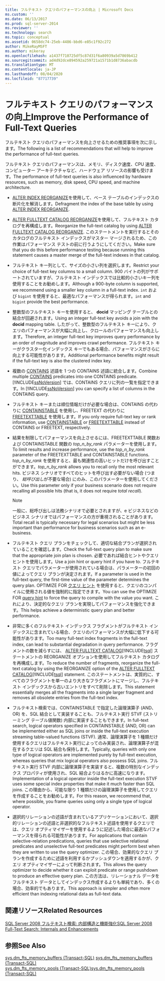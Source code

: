```yaml
---
title: フルテキスト クエリのパフォーマンスの向上 | Microsoft Docs
ms.custom: ''
ms.date: 06/13/2017
ms.prod: sql-server-2014
ms.reviewer: ''
ms.technology: search
ms.topic: conceptual
ms.assetid: 0658dc74-25eb-4486-bbd6-e85c1f92c272
author: MikeRayMSFT
ms.author: mikeray
ms.openlocfilehash: a1437f710725df5c87d31f6a80939a5d7869b412
ms.sourcegitcommit: ad4d92dce894592a259721a1571b1d8736abacdb
ms.translationtype: MT
ms.contentlocale: ja-JP
ms.lasthandoff: 08/04/2020
ms.locfileid: "87717739"
---
```

# <a name="improve-the-performance-of-full-text-queries"></a><span data-ttu-id="f6a69-102">フルテキスト クエリのパフォーマンスの向上</span><span class="sxs-lookup"><span data-stu-id="f6a69-102">Improve the Performance of Full-Text Queries</span></span>
  <span data-ttu-id="f6a69-103">フルテキスト クエリのパフォーマンスを向上させるための推奨事項を次に示します。</span><span class="sxs-lookup"><span data-stu-id="f6a69-103">The following is a list of recommendations that will help to improve the performance of full-text queries.</span></span>  
  
 <span data-ttu-id="f6a69-104">フルテキスト クエリのパフォーマンスは、メモリ、ディスク速度、CPU 速度、コンピューター アーキテクチャなど、ハードウェア リソースの影響も受けます。</span><span class="sxs-lookup"><span data-stu-id="f6a69-104">The performance of full-text queries is also influenced by hardware resources, such as memory, disk speed, CPU speed, and machine architecture.</span></span>  
  
-   <span data-ttu-id="f6a69-105">[ALTER INDEX REORGANIZE](/sql/t-sql/statements/alter-index-transact-sql)を使用して、ベース テーブルのインデックスの断片化を解消します。</span><span class="sxs-lookup"><span data-stu-id="f6a69-105">Defragment the index of the base table by using [ALTER INDEX REORGANIZE](/sql/t-sql/statements/alter-index-transact-sql).</span></span>  
  
-   <span data-ttu-id="f6a69-106">[ALTER FULLTEXT CATALOG REORGANIZE](/sql/t-sql/statements/alter-fulltext-catalog-transact-sql)を使用して、フルテキスト カタログを再構成します。</span><span class="sxs-lookup"><span data-stu-id="f6a69-106">Reorganize the full-text catalog by using [ALTER FULLTEXT CATALOG REORGANIZE](/sql/t-sql/statements/alter-fulltext-catalog-transact-sql).</span></span> <span data-ttu-id="f6a69-107">このステートメントを実行するとそのカタログのフルテキスト インデックスがマスター マージされるため、この作業はパフォーマンス テストの前に行うようにしてください。</span><span class="sxs-lookup"><span data-stu-id="f6a69-107">Make sure that you do this before performance testing because running this statement causes a master merge of the full-text indexes in that catalog.</span></span>  
  
-   <span data-ttu-id="f6a69-108">フルテキスト キー列として、サイズの小さい列を選択します。</span><span class="sxs-lookup"><span data-stu-id="f6a69-108">Restrict your choice of full-text key columns to a small column.</span></span> <span data-ttu-id="f6a69-109">900 バイトの列がサポートされていますが、フルテキスト インデックスでは比較的小さいキー列を使用することをお勧めします。</span><span class="sxs-lookup"><span data-stu-id="f6a69-109">Although a 900-byte column is supported, we recommend using a smaller key column in a full-text index.</span></span> <span data-ttu-id="f6a69-110">`int` および `bigint` を使用すると、最適なパフォーマンスが得られます。</span><span class="sxs-lookup"><span data-stu-id="f6a69-110">`int` and `bigint` provide the best performance.</span></span>  
  
-   <span data-ttu-id="f6a69-111">整数型のフルテキスト キーを使用すると、 **docid** マッピング テーブルとの結合が回避されます。</span><span class="sxs-lookup"><span data-stu-id="f6a69-111">Using an integer full-text key avoids a join with the **docid** mapping table.</span></span> <span data-ttu-id="f6a69-112">したがって、整数型のフルテキスト キーにより、クエリのパフォーマンスが大幅に向上し、クロールのパフォーマンスも向上します。</span><span class="sxs-lookup"><span data-stu-id="f6a69-112">Therefore, an integer full-text key improves query performance by an order of magnitude and improves crawl performance.</span></span> <span data-ttu-id="f6a69-113">フルテキスト キーがクラスター化インデックス キーでもある場合、パフォーマンスがさらに向上する可能性があります。</span><span class="sxs-lookup"><span data-stu-id="f6a69-113">Additional performance benefits might result if the full-text key is also the clustered index key.</span></span>  
  
-   <span data-ttu-id="f6a69-114">複数の [CONTAINS](/sql/t-sql/queries/contains-transact-sql) 述語を 1 つの CONTAINS 述語に統合します。</span><span class="sxs-lookup"><span data-stu-id="f6a69-114">Combine multiple [CONTAINS](/sql/t-sql/queries/contains-transact-sql) predicates into one CONTAINS predicate.</span></span> <span data-ttu-id="f6a69-115">[!INCLUDE[ssNoVersion](../../includes/ssnoversion-md.md)] では、CONTAINS クエリに列の一覧を指定できます。</span><span class="sxs-lookup"><span data-stu-id="f6a69-115">In [!INCLUDE[ssNoVersion](../../includes/ssnoversion-md.md)] you can specify a list of columns in the CONTAINS query.</span></span>  
  
-   <span data-ttu-id="f6a69-116">フルテキスト キーまたは順位情報だけが必要な場合は、CONTAINS の代わりに [CONTAINSTABLE](/sql/relational-databases/system-functions/containstable-transact-sql) を使用し、FREETEXT の代わりに [FREETEXTTABLE](/sql/relational-databases/system-functions/freetexttable-transact-sql) を使用します。</span><span class="sxs-lookup"><span data-stu-id="f6a69-116">If you only require full-text key or rank information, use [CONTAINSTABLE](/sql/relational-databases/system-functions/containstable-transact-sql) or [FREETEXTTABLE](/sql/relational-databases/system-functions/freetexttable-transact-sql) instead of CONTAINS or FREETEXT, respectively.</span></span>  
  
-   <span data-ttu-id="f6a69-117">結果を制限してパフォーマンスを向上させるには、FREETEXTTABLE 関数および CONTAINSTABLE 関数の *top_n_by_rank* パラメーターを使用します。</span><span class="sxs-lookup"><span data-stu-id="f6a69-117">To limit results and increase performance, use the *top_n_by_rank* parameter of the FREETEXTTABLE and CONTAINSTABLE functions.</span></span> <span data-ttu-id="f6a69-118">*top_n_by_rank* を使用すると、最も関連性の高いヒットだけを呼び出すことができます。</span><span class="sxs-lookup"><span data-stu-id="f6a69-118">*top_n_by_rank* allows you to recall only the most relevant hits.</span></span> <span data-ttu-id="f6a69-119">ビジネス シナリオですべてのヒットを呼び出す必要がない場合 (つまり、 *総呼び出し*が不要な場合) にのみ、このパラメーターを使用してください。</span><span class="sxs-lookup"><span data-stu-id="f6a69-119">Use this parameter only if your business scenario does not require recalling all possible hits (that is, it does not require *total recall*).</span></span>  
  
    > [!NOTE]  
    >  <span data-ttu-id="f6a69-120">一般に、総呼び出しは法務シナリオで必要とされますが、e ビジネスなどのビジネス シナリオではパフォーマンスの方が重視されることがあります。</span><span class="sxs-lookup"><span data-stu-id="f6a69-120">Total recall is typically necessary for legal scenarios but might be less important than performance for business scenarios such as an e-business.</span></span>  
  
-   <span data-ttu-id="f6a69-121">フルテキスト クエリ プランをチェックして、適切な結合プランが選択されていることを確認します。</span><span class="sxs-lookup"><span data-stu-id="f6a69-121">Check the full-text query plan to make sure that the appropriate join plan is chosen.</span></span> <span data-ttu-id="f6a69-122">必要であれば結合ヒントやクエリ ヒントを使用します。</span><span class="sxs-lookup"><span data-stu-id="f6a69-122">Use a join hint or query hint if you have to.</span></span> <span data-ttu-id="f6a69-123">フルテキスト クエリでパラメーターが使用されている場合は、パラメーターの初回の値によってクエリ プランが決定されます。</span><span class="sxs-lookup"><span data-stu-id="f6a69-123">If a parameter is used in the full-text query, the first-time value of the parameter determines the query plan.</span></span> <span data-ttu-id="f6a69-124">OPTIMIZE FOR [クエリ ヒント](/sql/t-sql/queries/hints-transact-sql-query) を使用すると、クエリのコンパイルに使用される値を強制的に指定できます。</span><span class="sxs-lookup"><span data-stu-id="f6a69-124">You can use the OPTIMIZE FOR [query hint](/sql/t-sql/queries/hints-transact-sql-query) to force the query to compile with the value you want.</span></span> <span data-ttu-id="f6a69-125">これにより、決定的なクエリ プランを実現してパフォーマンスを強化できます。</span><span class="sxs-lookup"><span data-stu-id="f6a69-125">This helps achieve a deterministic query plan and better performance.</span></span>  
  
-   <span data-ttu-id="f6a69-126">非常に多くのフルテキスト インデックス フラグメントがフルテキスト インデックスに含まれている場合、クエリのパフォーマンスが大幅に低下する可能性があります。</span><span class="sxs-lookup"><span data-stu-id="f6a69-126">Too many full-text index fragments in the full-text index, can lead to substantial degradation in query performance.</span></span> <span data-ttu-id="f6a69-127">フラグメントの数を減らすには、 [ALTER FULLTEXT CATALOG](/sql/t-sql/statements/alter-fulltext-catalog-transact-sql)[!INCLUDE[tsql](../../includes/tsql-md.md)] ステートメントの REORGANIZE オプションを使用してフルテキスト カタログを再構成します。</span><span class="sxs-lookup"><span data-stu-id="f6a69-127">To reduce the number of fragments, reorganize the full-text catalog by using the REORGANIZE option of the [ALTER FULLTEXT CATALOG](/sql/t-sql/statements/alter-fulltext-catalog-transact-sql)[!INCLUDE[tsql](../../includes/tsql-md.md)] statement.</span></span> <span data-ttu-id="f6a69-128">このステートメントは、実質的に、すべてのフラグメントを単一のより大きなフラグメントにマージし、フルテキスト インデックスから古いエントリをすべて削除します。</span><span class="sxs-lookup"><span data-stu-id="f6a69-128">This statement essentially merges all the fragments into a single larger fragment and removes all obsolete entries from the full-text index.</span></span>  
  
-   <span data-ttu-id="f6a69-129">フルテキスト検索では、CONTAINSTABLE で指定した論理演算子 (AND、OR) を、SQL 結合として実装することも、フルテキスト実行 STVF (ストリーミング テーブル値関数) 内部に実装することもできます。</span><span class="sxs-lookup"><span data-stu-id="f6a69-129">In  full-text search, logical operators specified in CONTAINSTABLE (AND, OR) can be implemented either as SQL joins or inside the full-text execution streaming table-valued functions (STVF).</span></span> <span data-ttu-id="f6a69-130">通常、論理演算子を 1 種類だけ使用するクエリはフルテキスト実行によってのみ実装され、論理演算子が混在するクエリは SQL 結合も保持します。</span><span class="sxs-lookup"><span data-stu-id="f6a69-130">Typically, queries with only one type of logical operators are implemented purely by full-text execution, whereas queries that mix logical operators also possess SQL joins.</span></span> <span data-ttu-id="f6a69-131">フルテキスト実行 STVF 内部に論理演算子を実装すると、複数の特別なインデックス プロパティが使用され、SQL 結合よりはるかに高速になります。</span><span class="sxs-lookup"><span data-stu-id="f6a69-131">Implementation of a logical operator inside the full-text execution STVF uses some special index properties that make it much faster than SQL joins.</span></span> <span data-ttu-id="f6a69-132">この理由から、可能な限り 1 種類だけの論理演算子を使用してクエリを作成することをお勧めします。</span><span class="sxs-lookup"><span data-stu-id="f6a69-132">For this reason, we recommend that, where possible, you frame queries using only a single type of logical operator.</span></span>  
  
-   <span data-ttu-id="f6a69-133">選択的リレーションの述語が含まれているアプリケーションにおいて、選択的リレーションの述語と非選択的なフルテキスト述語を使用するクエリでは、クエリ オプティマイザーを使用するように記述した場合に最適なパフォーマンスを得られる可能性があります。</span><span class="sxs-lookup"><span data-stu-id="f6a69-133">For applications that contain selective-relation predications, queries that use selective relational predicates and unselective full-text predicates might perform best when they are written to use the query optimizer.</span></span> <span data-ttu-id="f6a69-134">この場合、効果的なクエリ プランを作成するために述語を利用するかプッシュダウンを適用するかが、クエリ オプティマイザーによって判断されます。</span><span class="sxs-lookup"><span data-stu-id="f6a69-134">This allows the query optimizer to decide whether it can exploit predicate or range pushdown to produce an effective query plan.</span></span> <span data-ttu-id="f6a69-135">この方法は、リレーショナル データをフルテキスト データとしてインデックス作成するよりも単純であり、多くの場合、効率的でもあります。</span><span class="sxs-lookup"><span data-stu-id="f6a69-135">This approach is simpler and often more efficient than indexing relational data as full-text data.</span></span>  
  
## <a name="related-resources"></a><span data-ttu-id="f6a69-136">関連リソース</span><span class="sxs-lookup"><span data-stu-id="f6a69-136">Related Resources</span></span>  
 [<span data-ttu-id="f6a69-137">SQL Server 2008 フルテキスト検索: 内部構造と機能強化</span><span class="sxs-lookup"><span data-stu-id="f6a69-137">SQL Server 2008 Full-Text Search: Internals and Enhancements</span></span>](https://go.microsoft.com/fwlink/?LinkId=129544)  
  
## <a name="see-also"></a><span data-ttu-id="f6a69-138">参照</span><span class="sxs-lookup"><span data-stu-id="f6a69-138">See Also</span></span>  
 <span data-ttu-id="f6a69-139">[sys.dm_fts_memory_buffers &#40;Transact-SQL&#41;](/sql/relational-databases/system-dynamic-management-views/sys-dm-fts-memory-buffers-transact-sql) </span><span class="sxs-lookup"><span data-stu-id="f6a69-139">[sys.dm_fts_memory_buffers &#40;Transact-SQL&#41;](/sql/relational-databases/system-dynamic-management-views/sys-dm-fts-memory-buffers-transact-sql) </span></span>  
 [<span data-ttu-id="f6a69-140">sys.dm_fts_memory_pools &#40;Transact-SQL&#41;</span><span class="sxs-lookup"><span data-stu-id="f6a69-140">sys.dm_fts_memory_pools &#40;Transact-SQL&#41;</span></span>](/sql/relational-databases/system-dynamic-management-views/sys-dm-fts-memory-pools-transact-sql)  
  
  

